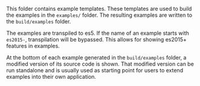 This folder contains example templates. These templates are used to build the examples in the `examples/` folder. The resulting examples are written to the `build/examples` folder.

The examples are transpiled to es5. If the name of an example starts with `es2015-`, transpilation will be bypassed. This allows for showing es2015+ features in examples.

At the bottom of each example generated in the `build/examples` folder, a modified version of its source code is shown. That modified version can be run standalone and is usually used as starting point for users to extend examples into their own application.
